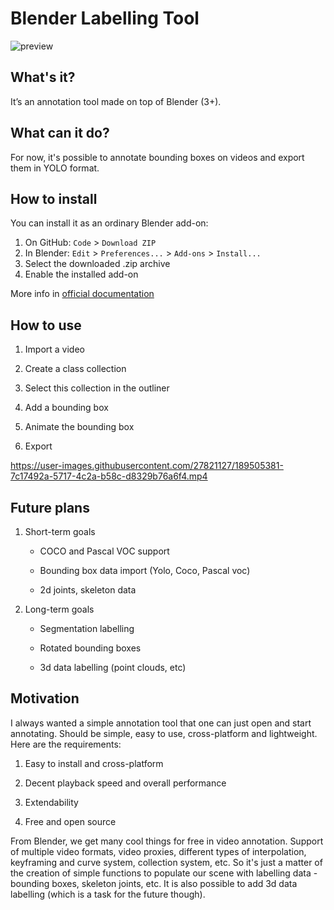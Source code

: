 # Blender Labelling Tool

![preview](https://user-images.githubusercontent.com/27821127/189505540-de717973-7cd9-493b-8f06-2387872501d1.gif)

## What's it?

It’s an annotation tool made on top of Blender (3+).

## What can it do?

For now, it's possible to annotate bounding boxes on videos and export them in YOLO format.

## How to install

You can install it as an ordinary Blender add-on:

1. On GitHub: `Code` > `Download ZIP`
2. In Blender: `Edit` > `Preferences...` > `Add-ons` > `Install...`
3. Select the downloaded .zip archive
4. Enable the installed add-on

More info in [official documentation](https://docs.blender.org/manual/en/latest/editors/preferences/addons.html#installing-add-ons)

## How to use

1. Import a video

2. Create a class collection

3. Select this collection in the outliner

4. Add a bounding box

5. Animate the bounding box

6. Export



https://user-images.githubusercontent.com/27821127/189505381-7c17492a-5717-4c2a-b58c-d8329b76a6f4.mp4



## Future plans

1. Short-term goals

    - COCO and Pascal VOC support

    - Bounding box data import (Yolo, Coco, Pascal voc)

    - 2d joints, skeleton data

2. Long-term goals

   - Segmentation labelling

   - Rotated bounding boxes

   - 3d data labelling (point clouds, etc)

## Motivation

I always wanted a simple annotation tool that one can just open and start annotating. Should be simple, easy to use, cross-platform and lightweight. Here are the requirements:

   1. Easy to install and cross-platform

   2. Decent playback speed and overall performance

   3. Extendability

   4. Free and open source

From Blender, we get many cool things for free in video annotation. Support of multiple video formats, video proxies, different types of interpolation, keyframing and curve system, collection system, etc. So it's just a matter of the creation of simple functions to populate our scene with labelling data - bounding boxes, skeleton joints, etc. It is also possible to add 3d data labelling (which is a task for the future though).
